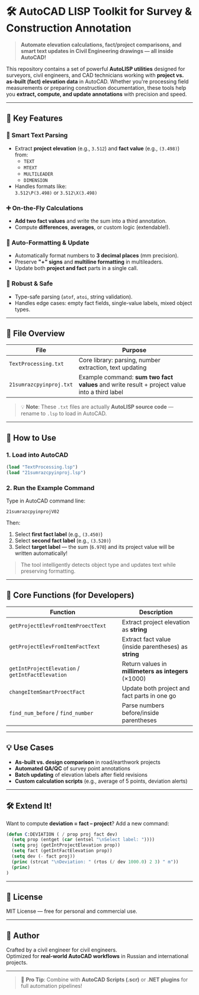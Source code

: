 # 🛠️ AutoCAD LISP Toolkit for Survey & Construction Annotation

> **Automate elevation calculations, fact/project comparisons, and smart text updates in Civil Engineering drawings — all inside AutoCAD!**

This repository contains a set of powerful **AutoLISP utilities** designed for surveyors, civil engineers, and CAD technicians working with **project vs. as-built (fact) elevation data** in AutoCAD. Whether you're processing field measurements or preparing construction documentation, these tools help you **extract, compute, and update annotations** with precision and speed.

---

## 🌟 Key Features

### 🔢 Smart Text Parsing
- Extract **project elevation** (e.g., `3.512`) and **fact value** (e.g., `(3.498)`) from:
  - `TEXT`
  - `MTEXT`
  - `MULTILEADER`
  - `DIMENSION`
- Handles formats like:  
  `3.512\P(3.498)` or `3.512\X(3.498)`

### ➕ On-the-Fly Calculations
- **Add two fact values** and write the sum into a third annotation.
- Compute **differences**, **averages**, or custom logic (extendable!).

### 📝 Auto-Formatting & Update
- Automatically format numbers to **3 decimal places** (mm precision).
- Preserve **"+" signs** and **multiline formatting** in multileaders.
- Update both **project and fact** parts in a single call.

### 🧪 Robust & Safe
- Type-safe parsing (`atof`, `atoi`, string validation).
- Handles edge cases: empty fact fields, single-value labels, mixed object types.

---

## 📁 File Overview

| File | Purpose |
|------|--------|
| `TextProcessing.txt` | Core library: parsing, number extraction, text updating |
| `21sumrazcpyinproj.txt` | Example command: **sum two fact values** and write result + project value into a third label |

> 💡 **Note**: These `.txt` files are actually **AutoLISP source code** — rename to `.lsp` to load in AutoCAD.

---

## 🚀 How to Use

### 1. Load into AutoCAD
```lisp
(load "TextProcessing.lsp")
(load "21sumrazcpyinproj.lsp")
```

### 2. Run the Example Command
Type in AutoCAD command line:
```
21sumrazcpyinprojV02
```
Then:
1. Select **first fact label** (e.g., `(3.450)`)
2. Select **second fact label** (e.g., `(3.520)`)
3. Select **target label** — the sum (`6.970`) and its project value will be written automatically!

> The tool intelligently detects object type and updates text while preserving formatting.

---

## 🔧 Core Functions (for Developers)

| Function | Description |
|--------|-------------|
| `getProjectElevFromItemProectText` | Extract project elevation as **string** |
| `getProjectElevFromItemFactText` | Extract fact value (inside parentheses) as **string** |
| `getIntProjectElevation` / `getIntFactElevation` | Return values in **millimeters as integers** (×1000) |
| `changeItemSmartProectFact` | Update both project and fact parts in one go |
| `find_num_before` / `find_number` | Parse numbers before/inside parentheses |

---

## 💡 Use Cases

- **As-built vs. design comparison** in road/earthwork projects
- **Automated QA/QC** of survey point annotations
- **Batch updating** of elevation labels after field revisions
- **Custom calculation scripts** (e.g., average of 5 points, deviation alerts)

---

## 🛠️ Extend It!

Want to compute **deviation = fact – project**? Add a new command:
```lisp
(defun C:DEVIATION ( / prop proj fact dev)
  (setq prop (entget (car (entsel "\nSelect label: "))))
  (setq proj (getIntProjectElevation prop))
  (setq fact (getIntFactElevation prop))
  (setq dev (- fact proj))
  (princ (strcat "\nDeviation: " (rtos (/ dev 1000.0) 2 3) " m"))
  (princ)
)
```

---

## 📜 License

MIT License — free for personal and commercial use.

---

## 👷 Author

Crafted by a civil engineer for civil engineers.  
Optimized for **real-world AutoCAD workflows** in Russian and international projects.

---

> 💬 **Pro Tip**: Combine with **AutoCAD Scripts (.scr)** or **.NET plugins** for full automation pipelines!
